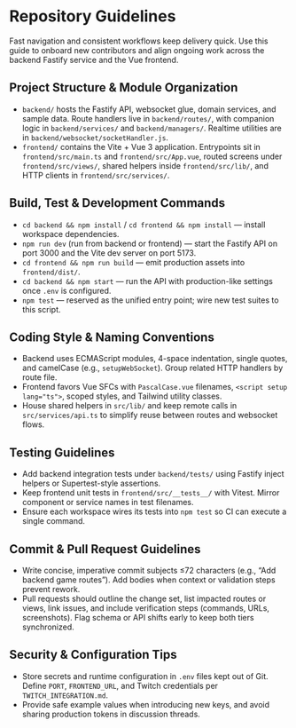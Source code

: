 # Repository Guidelines

Fast navigation and consistent workflows keep delivery quick. Use this guide to onboard new contributors and align ongoing work across the backend Fastify service and the Vue frontend.

## Project Structure & Module Organization
- `backend/` hosts the Fastify API, websocket glue, domain services, and sample data. Route handlers live in `backend/routes/`, with companion logic in `backend/services/` and `backend/managers/`. Realtime utilities are in `backend/websocket/socketHandler.js`.
- `frontend/` contains the Vite + Vue 3 application. Entrypoints sit in `frontend/src/main.ts` and `frontend/src/App.vue`, routed screens under `frontend/src/views/`, shared helpers inside `frontend/src/lib/`, and HTTP clients in `frontend/src/services/`.

## Build, Test & Development Commands
- `cd backend && npm install` / `cd frontend && npm install` — install workspace dependencies.
- `npm run dev` (run from backend or frontend) — start the Fastify API on port 3000 and the Vite dev server on port 5173.
- `cd frontend && npm run build` — emit production assets into `frontend/dist/`.
- `cd backend && npm start` — run the API with production-like settings once `.env` is configured.
- `npm test` — reserved as the unified entry point; wire new test suites to this script.

## Coding Style & Naming Conventions
- Backend uses ECMAScript modules, 4-space indentation, single quotes, and camelCase (e.g., `setupWebSocket`). Group related HTTP handlers by route file.
- Frontend favors Vue SFCs with `PascalCase.vue` filenames, `<script setup lang="ts">`, scoped styles, and Tailwind utility classes.
- House shared helpers in `src/lib/` and keep remote calls in `src/services/api.ts` to simplify reuse between routes and websocket flows.

## Testing Guidelines
- Add backend integration tests under `backend/tests/` using Fastify inject helpers or Supertest-style assertions.
- Keep frontend unit tests in `frontend/src/__tests__/` with Vitest. Mirror component or service names in test filenames.
- Ensure each workspace wires its tests into `npm test` so CI can execute a single command.

## Commit & Pull Request Guidelines
- Write concise, imperative commit subjects ≤72 characters (e.g., “Add backend game routes”). Add bodies when context or validation steps prevent rework.
- Pull requests should outline the change set, list impacted routes or views, link issues, and include verification steps (commands, URLs, screenshots). Flag schema or API shifts early to keep both tiers synchronized.

## Security & Configuration Tips
- Store secrets and runtime configuration in `.env` files kept out of Git. Define `PORT`, `FRONTEND_URL`, and Twitch credentials per `TWITCH_INTEGRATION.md`.
- Provide safe example values when introducing new keys, and avoid sharing production tokens in discussion threads.
